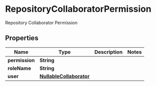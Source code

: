 

# RepositoryCollaboratorPermission

Repository Collaborator Permission

## Properties

| Name | Type | Description | Notes |
|------------ | ------------- | ------------- | -------------|
|**permission** | **String** |  |  |
|**roleName** | **String** |  |  |
|**user** | [**NullableCollaborator**](NullableCollaborator.md) |  |  |



